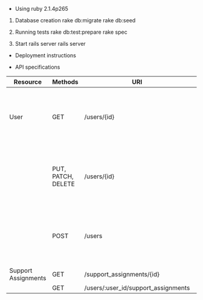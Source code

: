 * Using ruby 2.1.4p265

1. Database creation
    rake db:migrate
    rake db:seed

2. Running tests
    rake db:test:prepare
    rake spec

3. Start rails server
    rails server

* Deployment instructions


* API specifications

Resource           |          Methods     |                URI                  | Description
-------------------|----------------------|-------------------------------------|----------------------------------
User               | GET                  | /users/{id}                         | <ul><li>Contains information about a User</li><li>{id} is Optional</li><li>.json to get json represenation</li></ul>
                   | PUT, PATCH, DELETE   | /users/{id}                         | <ul><li>Modify User information</li><li>Parameters: name, unavailable_date</li><li>Format: JSON</li></ul>
                   | POST                 | /users                              | <ul><li>Create new User</li><li>Parameters: name, unavailable_date</li><li>Format: JSON</li></ul>
Support Assignments| GET                  | /support_assignments/{id}           |
                   | GET                  | /users/:user_id/support_assignments |